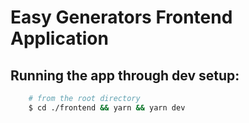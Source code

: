# Easy Generators Frontend Application

## Running the app through dev setup:
```bash
    # from the root directory
    $ cd ./frontend && yarn && yarn dev
```
